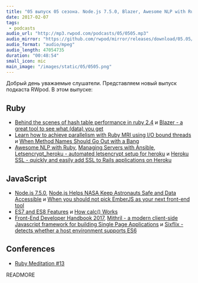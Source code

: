 ```yaml
---
title: "05 выпуск 05 сезона. Node.js 7.5.0, Blazer, Awesome NLP with Ruby, Letsencrypt_heroku, ES7 and ES8 Features, Mithril и прочее"
date: 2017-02-07
tags:
 - podcasts
audio_url: "http://mp3.rwpod.com/podcasts/05/0505.mp3"
audio_mirror: "https://github.com/rwpod/mirror/releases/download/05.05/0505.mp3"
audio_format: "audio/mpeg"
audio_length: 47054735
duration: "00:48:54"
small_icon: mic
main_image: "/images/static/05/0505.png"
---
```


Добрый день уважаемые слушатели. Представляем новый выпуск подкаста RWpod. В этом выпуске:

## Ruby

 - [Behind the scenes of hash table performance in ruby 2.4](http://blog.redpanthers.co/behind-scenes-hash-table-performance-ruby-2-4/) и [Blazer - a great tool to see what (data) you get](https://blog.ragnarson.com/2017/01/31/blazer-a-great-tool-to-see-what-data-you-get.html)
 - [Learn how to achieve parallelism with Ruby MRI using I/O bound threads](https://blog.fluentz.io/learn-how-to-achieve-parallelism-with-ruby-i-o-bound-threads-a29c92aff58c) и [When Method Names Should Go Out with a Bang](http://www.rubyletter.com/blog/2017/01/31/when-to-use-ruby-bang.html)
 - [Awesome NLP with Ruby](http://rubynlp.org/), [Managing Servers with Ansible](https://www.driftingruby.com/episodes/managing-servers-with-ansible), [Letsencrypt_heroku - automated letsencrypt setup for heroku](https://github.com/xijo/letsencrypt_heroku) и [Heroku SSL - quickly and easily add SSL to Rails applications on Heroku](https://github.com/KMarshland/heroku-ssl)

## JavaScript

 - [Node.js 7.5.0](https://github.com/nodejs/node/blob/master/doc/changelogs/CHANGELOG_V7.md#7.5.0), [Node.js Helps NASA Keep Astronauts Safe and Data Accessible](https://nodejs.org/static/documents/casestudies/Node_CaseStudy_Nasa_FNL.pdf) и [When you should not pick EmberJS as your next front-end tool](https://medium.com/selleo/when-you-should-not-pick-emberjs-as-your-next-front-end-tool-203697c2e0f0)
 - [ES7 and ES8 Features](https://node.university/blog/498412/es7-es8) и [How calc() Works](https://bitsofco.de/how-calc-works/)
 - [Front-End Developer Handbook 2017](https://www.gitbook.com/book/frontendmasters/front-end-handbook-2017/details), [Mithril - a modern client-side Javascript framework for building Single Page Applications](http://mithril.js.org/) и [Sixflix - detects whether a host environment supports ES6](https://github.com/bevacqua/sixflix)

## Conferences

 - [Ruby Meditation #13](http://www.rubymeditation.com/)

READMORE
